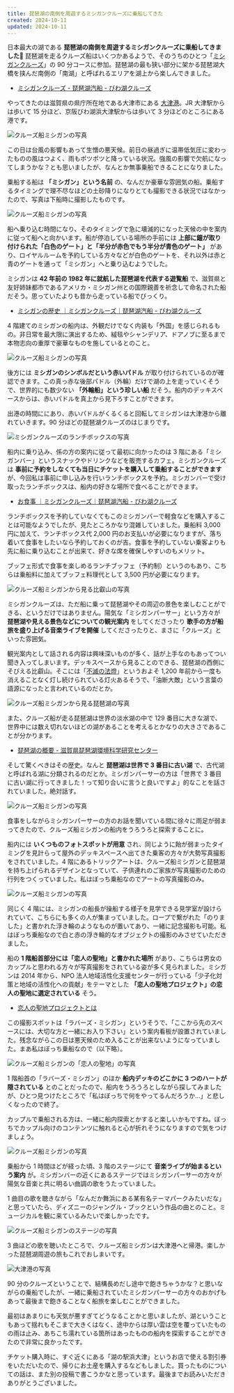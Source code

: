```yaml
---
title: 琵琶湖の南側を周遊するミシガンクルーズに乗船してきた
created: 2024-10-11
updated: 2024-10-11
---
```


日本最大の湖である **琵琶湖の南側を周遊するミシガンクルーズに乗船してきました🚢** 琵琶湖を走るクルーズ船はいくつかあるようで、そのうちのひとつ「[ミシガンクルーズ](https://www.biwakokisen.co.jp/cruise/michigan/)」の 90 分コースに参加。琵琶湖の最も狭い部分に架かる琵琶湖大橋を挟んだ南側の「南湖」と呼ばれるエリアを湖上から楽しんできました。

- [ミシガンクルーズ - 琵琶湖汽船 - びわ湖クルーズ](https://www.biwakokisen.co.jp/cruise/michigan/)

やってきたのは滋賀県の県庁所在地である大津市にある [大津港](https://www.biwakokisen.co.jp/access/otsu/)。JR 大津駅からは歩いて 15 分ほど、京阪びわ湖浜大津駅からは歩いて 3 分ほどのところにある港です。

![クルーズ船ミシガンの写真](3ea0a993-4820-4de0-91f5-4dbda1aae500)

この日は台風の影響もあって生憎の悪天候。前日の昼過ぎに温帯低気圧に変わったものの風はつよく、雨もポツポツと降っている状況。強風の影響で欠航になってしまうかな？とも思いましたが、なんとか無事乗船できることになりました。

乗船する船は **「ミシガン」という名前** の、なんだか豪華な雰囲気の船。乗船するタイミングで理不尽なほどの土砂降りになりとても撮影できる状況ではなかったので、写真は下船時に撮影したものです。

![クルーズ船ミシガンの写真](d71a1703-c046-4f47-79cf-3b2047699900)

船へ乗り込む時間になり、そのタイミングで急に壊滅的になった天候の中を案内に従って船へと向かいます。船が停泊している場所の手前には **上部に鐘が取り付けられた「白色のゲート」と「半分が赤色でもう半分が青色のゲート」** があり、ロイヤルルームを予約している方々などが白色のゲートを、それ以外は赤と青のゲートを通って「ミシガン」へと乗り込むようでした。

ミシガンは **42 年前の 1982 年に就航した琵琶湖を代表する遊覧船** で、滋賀県と友好姉妹都市であるアメリカ・ミシガン州との国際親善を祈念して命名された船だそう。思っていたよりも昔から走っている船でびっくり。

- [ミシガンの歴史 ｜ミシガンクルーズ｜琵琶湖汽船 - びわ湖クルーズ](https://www.biwakokisen.co.jp/cruise/michigan/history/)

4 階建てのミシガンの船内は、外観だけでなく内装も「外国」を感じられるもの。非日常を最大限に演出するため、絨毯やシャンデリア、ドアノブに至るまで本物志向の重厚で豪華なものを施しているとのこと。

![クルーズ船ミシガンの写真](040f611e-9901-41d2-0ad5-05600bf61200)

後方には **ミシガンのシンボルだという赤いパドル** が取り付けられているのが確認できます。この真っ赤な後部パドル（外輪）だけで湖の上を走っていくそうで、世界的にも数少ない **「外輪船」という珍しい船** だそう。船内のデッキスペースからは、赤いパドルを真上から見下ろすことができます。

出港の時間ににあり、赤いパドルがくるくると回転してミシガンは大津港から離れていきます。90 分ほどの琵琶湖クルーズのはじまりです。

![ミシガンクルーズのランチボックスの写真](0d4a1cfa-2be2-497e-0215-70e07d1a1700)

船内に乗り込み、係の方の案内に従って最初に向かったのは 3 階にある「ミシガンバー」というスナックやドリンクなどを販売するカフェ。ミシガンクルーズは **事前に予約をしなくても当日にチケットを購入して乗船することができます** が、今回私は事前に申し込みを行いランチボックスを予約。ミシガンバーで受け取ったランチボックスは、船内の好きな場所で食べることができます。

- [お食事 ｜ミシガンクルーズ｜琵琶湖汽船 - びわ湖クルーズ](https://www.biwakokisen.co.jp/cruise/michigan/meal/)

ランチボックスを予約していなくてもこのミシガンバーで軽食などを購入することは可能なようでしたが、見たところかなり混雑していました。乗船料 3,000 円に加えて、ランチボックス代 2,000 円のお支払いが必要になりますが、落ち着いて食事をしたいなら予約しておくのが吉。食事を予約していない乗客よりも先に船に乗り込むことが出来て、好きな席を確保しやすいのもメリット。

ブッフェ形式で食事を楽しめるランチブッフェ（予約制）というのもあり、こちらは乗船料に加えてブッフェ料理代として 3,500 円が必要になります。

![クルーズ船ミシガンから見る比叡山の写真](95dd053e-afda-48cb-8aad-7f832d089900)

ミシガンクルーズは、ただ船に乗って琵琶湖やその周辺の景色を楽しむことができる、というだけではありません。陽気な「ミシガンパーサー」という方々が **琵琶湖や見える景色などについての観光案内** をしてくださったり **歌手の方が船旅を盛り上げる音楽ライブを開催** してくださったりと、まさに「クルーズ」といった雰囲気。

観光案内として話される内容は興味深いものが多く、話が上手なのもあってつい聞き入ってしまいます。デッキスペースから見ることのできる、琵琶湖の西側にそびえる比叡山。そこには「[不滅の法燈](https://ryusenji.net/fumetu/)」というおよそ 1,200 年前から一度も消えることなく灯し続けられている灯火あるそうで、「油断大敵」という言葉の語源になったと言われているのだとか。

![クルーズ船ミシガンから見る琵琶湖の写真](7c2a1785-66ea-428b-a328-07754c881c00)

また、クルーズ船が走る琵琶湖は世界の淡水湖の中で 129 番目に大きな湖で、世界中には数え切れないほどの湖があることを考えるとかなりの大きさであることが分かります。

- [琵琶湖の概要 - 滋賀県琵琶湖環境科学研究センター](https://www.lberi.jp/learn/biwako)

そして驚くべきはその歴史。なんと **琵琶湖は世界で 3 番目に古い湖** で、古代湖と呼ばれる湖に分類されるのだとか。ミシガンパーサーの方は「世界で 3 番目に古い湖に行ってきました！って知り合いに言うと良いですよ」的なことを話されていました。絶対話す。

![クルーズ船ミシガンの写真](9445d2a5-7bec-4b6b-ba5d-304b102ef400)

食事をしながらミシガンパーサーの方のお話を聞いている間に徐々に雨足が弱まってきたので、クルーズ船ミシガンの船内をうろうろと探索することに。

船内には **いくつものフォトスポットが用意** され、同じように飴が弱まったタイミングを見計らって屋外のデッキスペースへ出てきた乗客の方々が大勢写真撮影をされていました。4 階にあるトリックアートは、クルーズ船ミシガンと琵琶湖を持ち上げられるデザインとなっていて、子供連れのご家族が写真撮影のための行列をつくっていました。私はぼっち乗船なのでアートの写真撮影のみ。

![クルーズ船ミシガンの写真](1c877113-d3e3-412e-bd17-6d1d3d1cda00)

同じく 4 階には、ミシガンの船長が操船する様子を見学できる見学室が設けられていて、こちらにも多くの人が集まっていました。ロープで繋がれた「のりました」と書かれた浮き輪のようなものが置いてあり、一緒に記念撮影も可能。私はぼっち乗船なので白と赤の浮き輪的なオブジェクトの撮影のみさせていただきました。

船の **1 階船首部分には「恋人の聖地」と書かれた場所** があり、こちらは男女のカップルと思われる方々が写真撮影をされている姿が多く見られました。ミシガンは 2014 年から、NPO 法人地域活性化支援センターが行っている「少子化対策と地域の活性化への貢献」をテーマとした **「恋人の聖地プロジェクト」の恋人の聖地に選定されている** そう。

- [恋人の聖地プロジェクトとは](https://www.seichi.net/about/)

この撮影スポットは「ラバーズ・ミシガン」というそうで、「ここから先のスペースには、大切な方と一緒にお入り下さい」という案内看板が設置されていました。残念ながらこの日は悪天候のため入ることが出来ないようになっていました。まあ私はぼっち乗船なので（以下略）。

![クルーズ船ミシガンの「恋人の聖地」の写真](7eb2714c-0793-4017-bd1d-dc14d17b5000)

1 階船首の「ラバーズ・ミシガン」のほか **船内デッキのどこかに 3 つのハートが隠されている** とのことだったので、船内をうろうろとしながら探してみましたが、ひとつ見つけたところで「私はぼっちで何をやってるんだろうか…」と悲しくなったので終了。

カップルで乗船される方は、一緒に船内探索とかすると楽しいかもですね。ぼっちでカップル向けのコンテンツに触れると心が折れそうになりますので気をつけましょう。

![クルーズ船ミシガンの写真](585d636b-37a7-45da-1b96-f71e1dfb6a00)

乗船から 1 時間ほどが経った頃、3 階のステージにて **音楽ライブが始まるという案内** が。ミシガンバーの近くにあるステージではミシガンパーサーの方々が陽気な音楽と共に明るい曲調の歌をうたっていました。

1 曲目の歌を聴きながら「なんだか舞浜にある某有名テーマパークみたいだな」と思っていたら、ディズニーのジャングル・ブックという作品の曲とのこと。ミュージカルを観に来ているみたいで楽しかったです。

![クルーズ船ミシガンのステージの写真](79237d5c-933a-4590-7ebe-8beaf187db00)

3 曲ほどの歌を聴いたところで、クルーズ船ミシガンは大津港へと帰港。楽しかった琵琶湖周遊の旅もこれでおしまいです。

![大津港の写真](0c3bbcb9-1b96-4507-3def-091407597200)

90 分のクルーズということで、結構長めだし途中で飽きちゃうかな？と思いながらの乗船でしたが、一緒に乗船されていたミシガンパーサーの方々のおかげもあって最後まで飽きることなく船旅を楽しむことができました。

最初はあまりにも天気が悪すぎてどうなることかと思いましたが、湖ということもあって揺れもそこまで大きくはなく、途中からは厚い雲は空を覆っていたものの雨は止み、あちこち濡れている箇所はあったものの船内を探索することができたので非常に良かったです。

チケット購入時に、すぐ近くにある「湖の駅浜大津」というお店で使える割引券をいただいたので、帰りにお土産を購入するなどもしました。買ったものについての話は、また別の投稿で書こうかなと思っています。最後までお読みいただきありがとうございました。
